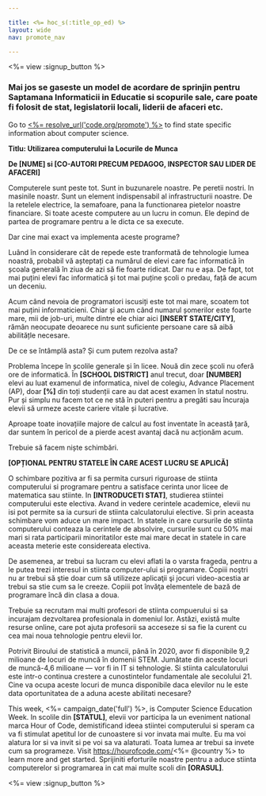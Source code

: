 ```yaml
---

title: <%= hoc_s(:title_op_ed) %>
layout: wide
nav: promote_nav

---
```


<%= view :signup_button %>

### Mai jos se gaseste un model de acordare de sprinjin pentru Saptamana Informaticii in Educatie si scopurile sale, care poate fi folosit de stat, legislatorii locali, liderii de afaceri etc.

  


Go to [<%= resolve_url('code.org/promote') %>](<%= resolve_url('https://code.org/promote') %>) to find state specific information about computer science.

**Titlu: Utilizarea computerului la Locurile de Munca**

**De [NUME] si [CO-AUTORI PRECUM PEDAGOG, INSPECTOR SAU LIDER DE AFACERI]**

Computerele sunt peste tot. Sunt in buzunarele noastre. Pe peretii nostri. In masinile noastr. Sunt un element indispensabil al infrastructurii noastre. De la retelele electrice, la semafoare, pana la functionarea pietelor noastre financiare. Si toate aceste computere au un lucru in comun. Ele depind de partea de programare pentru a le dicta ce sa execute.

Dar cine mai exact va implementa aceste programe?

Luând în considerare cât de repede este tranformată de tehnologie lumea noastră, probabil vă așteptați ca numărul de elevi care fac informatică în școala generală în ziua de azi să fie foarte ridicat. Dar nu e așa. De fapt, tot mai puțini elevi fac informatică și tot mai puține școli o predau, față de acum un deceniu.

Acum când nevoia de programatori iscusiți este tot mai mare, scoatem tot mai puțini informaticieni. Chiar și acum când numarul șomerilor este foarte mare, mii de job-uri, multe dintre ele chiar aici **[INSERT STATE/CITY]**, rămân neocupate deoarece nu sunt suficiente persoane care să aibă abilitățle necesare.

De ce se întâmplă asta? Și cum putem rezolva asta?

Problema începe în școlile generale și în licee. Nouă din zece școli nu oferă ore de informatică. În **[SCHOOL DISTRICT]** anul trecut, doar **[NUMBER]** elevi au luat examenul de informatica, nivel de colegiu, Advance Placement (AP), doar **[%]** din toți studenții care au dat acest examen în statul nostru. Pur și simplu nu facem tot ce ne stă în puteri pentru a pregăti sau încuraja elevii să urmeze aceste cariere vitale și lucrative.

Aproape toate inovațiile majore de calcul au fost inventate în această țară, dar suntem în pericol de a pierde acest avantaj dacă nu acționăm acum.

Trebuie să facem niște schimbări.

**[OPȚIONAL PENTRU STATELE ÎN CARE ACEST LUCRU SE APLICĂ]**

O schimbare pozitiva ar fi sa permita cursuri riguroase de stiinta computerului si programare pentru a satisface cerinta unor licee de matematica sau stiinte. In **[INTRODUCETI STAT]**, studierea stiintei computerului este electiva. Avand in vedere cerintele academice, elevii nu isi pot permite sa ia cursuri de stiinta calculatorului elective. Si prin aceasta schimbare vom aduce un mare impact. In statele in care cursurile de stiinta computerului conteaza la cerintele de absolvire, cursurile sunt cu 50% mai mari si rata participarii minoritatilor este mai mare decat in statele in care aceasta meterie este considereata electiva.

De asemenea, ar trebui sa lucram cu elevi aflati la o varsta frageda, pentru a le putea trezi interesul in stiinta computer-ului si programare. Copiii noştri nu ar trebui să ştie doar cum să utilizeze aplicaţii şi jocuri video-acestia ar trebui sa stie cum sa le creeze. Copiii pot învăţa elementele de bază de programare încă din clasa a doua.

Trebuie sa recrutam mai multi profesori de stiinta compuerului si sa incurajam dezvoltarea profesionala in domeniul lor. Astăzi, există multe resurse online, care pot ajuta profesorii sa acceseze si sa fie la curent cu cea mai noua tehnologie pentru elevii lor.

Potrivit Biroului de statistică a muncii, până în 2020, avor fi disponibile 9,2 milioane de locuri de muncă în domenii STEM. Jumătate din aceste locuri de muncă-4,6 milioane — vor fi in IT si tehnologie. Si stiinta calculatorului este intr-o continua crestere a cunostintelor fundamentale ale secolului 21. Cine va ocupa aceste locuri de munca disponibile daca elevilor nu le este data oportunitatea de a aduna aceste abilitati necesare?

This week, <%= campaign_date('full') %>, is Computer Science Education Week. In scolile din **[STATUL]**, elevii vor participa la un eveniment national marca Hour of Code, demistificand ideea stiintei computerului si speram ca va fi stimulat apetitul lor de cunoastere si vor invata mai multe. Eu ma voi alatura lor si va invit si pe voi sa va alaturati. Toata lumea ar trebui sa invete cum sa programeze. Visit https://hourofcode.com/<%= @country %> to learn more and get started. Sprijiniti eforturile noastre pentru a aduce stiinta computerelor si programarea in cat mai multe scoli din **[ORASUL]**.

<%= view :signup_button %>
